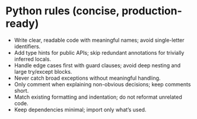 # Python rules (concise, production-ready)

- Write clear, readable code with meaningful names; avoid single-letter identifiers.
- Add type hints for public APIs; skip redundant annotations for trivially inferred locals.
- Handle edge cases first with guard clauses; avoid deep nesting and large try/except blocks.
- Never catch broad exceptions without meaningful handling.
- Only comment when explaining non-obvious decisions; keep comments short.
- Match existing formatting and indentation; do not reformat unrelated code.
- Keep dependencies minimal; import only what’s used.

